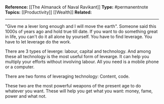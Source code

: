 
**Reference:** [[The Almanack of Naval Ravikant]]
**Type:** #permanentnote 
**Topics:** [[Productivity]] [[Wealth]]
**Related:**

----


"Give me a lever long enough and I will move the earth". Someone said this 1000s of years ago and hold true till date. If you want to do something great in life, you can't do it all alone by yourself. You have to find leverage. You have to let leverage do the work. 

There are 3 types of leverge: labour, capital and technology. And among these all technology is the most useful form of levearge. It can help you multiply your efforts without involving labour. All you need is a mobile phone or a computer.

There are two forms of leveraging technology: Content, code.

These two are the most powerful weapons of the present age to do whatever you want. These will help you get what you want: money, fame, power and what not.